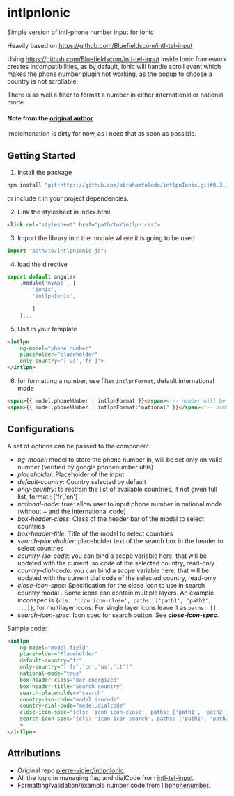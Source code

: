 # intlpnIonic
Simple version of intl-phone number input for Ionic

Heavily based on https://github.com/Bluefieldscom/intl-tel-input

Using https://github.com/Bluefieldscom/intl-tel-input inside Ionic framework creates incompatibilities, as by default, Ionic will handle scroll event which makes the phone number plugin not working, as the popup to choose a country is not scrollable.

There is as well a filter to format a number in either international or national mode.

#### Note from the [original author](https://github.com/pierre-vigier/) 
Implemenation is dirty for now, as i need that as soon as possible.


## Getting Started
1. Install the package
 ```bash
 npm install "git+https://github.com/abrahamtoledo/intlpnIonic.git#0.3.1" --save
 ```
 or include it in your project dependencies.

2. Link the stylesheet in index.html
  ```html
  <link rel="stylesheet" href="path/to/intlpn.css">
  ```

3. Import the library into the module where it is going to be used
  ```ts
  import "path/to/intlpnIonic.js";
  ```

4. load the directive
  ```js
  export default angular
      .module('myApp', [
          'ionic',
          'intlpnIonic', 
          ...
          ]
      )...
  ```

5. Usit in your template
  ```html
  <intlpn 
      ng-model="phone.number" 
      placeholder="placeholder" 
      only-country="['us','fr']">
  </intlpn>
  ```

6. for formatting a number, use filter `intlpnFormat`, default international mode
  ```html
  <span>{{ model.phoneNUmber | intlpnFormat }}</span><!-- number will be in internaional mode -->
  <span>{{ model.phoneNUmber | intlpnFormat:'national' }}</span><!-- number will be in national mode -->
  ```


## Configurations

A set of options can be passed to the component:
* _ng-model_: model to store the phone number in, will be set only on valid number (verified by google phonenumber utils)
* _placeholder_: Placeholder of the input
* _default-country_: Country selected by default
* _only-country_: to restrain the list of available countries, if not given full list, format : ['fr','cn']
* _national-node_: true: allow user to input phone number in national mode (without + and the international code)
* _box-header-class_: Class of the header bar of the modal to select countries
* _box-header-title_: Title of the modal to select countries
* _search-placeholder_: placeholder text of the search box in the header to select countries
* _country-iso-code_: you can bind a scope variable here, that will be updated with the current iso code of the selected country, read-only
* _country-dial-code_: you can bind a scope variable here, that will be updated with the current dial code of the selected country, read-only
* _close-icon-spec_: Specification for the close icon to use in search country modal . Some icons can contain multiple
  layers. An example inconspec is `{cls: 'icon icon-close', paths: ['path1', 'path2', ...]}`, for multilayer icons. For single layer icons leave it as `paths: []`
* _search-icon-spec_: Icon spec for search button. See __*close-icon-spec*__.


Sample code:
```html
<intlpn 
    ng-model="model.field" 
    placeholder="Placeholder" 
    default-country="fr" 
    only-country="['fr','cn','us','it']" 
    national-mode="true" 
    box-header-class="bar-energized" 
    box-header-title="Search country" 
    search-placeholder="search"
    country-iso-code="model.isocode" 
    country-dial-code="model.dialcode"
    close-icon-spec="{cls: 'icon icon-close', paths: ['path1', 'path2']}"
    search-icon-spec="{cls: 'icon icon-search', paths: ['path1', 'path2', 'path2']}"
    >
</intlpn>
```

## Attributions
* Original repo [pierre-vigier/intlpnIonic](https://github.com/pierre-vigier/intlpnIonic.git).
* All the logic in managing flag and dialCode from [intl-tel-input](https://github.com/Bluefieldscom/intl-tel-input).
* Formatting/validation/example number code from [libphonenumber](http://libphonenumber.googlecode.com).
